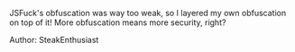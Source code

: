 JSFuck's obfuscation was way too weak, so I layered my own obfuscation on top of it! More obfuscation means more security, right?

Author: SteakEnthusiast
